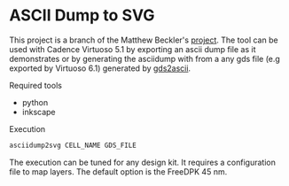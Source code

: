 # ASCII Dump to SVG

This project is a branch of the Matthew Beckler's [project](http://www.mbeckler.org/cadence_plot/). The tool can be used with Cadence Virtuoso 5.1 by exporting an ascii dump file as it demonstrates or by generating the asciidump with from a any gds file (e.g exported by Virtuoso 6.1) generated by [gds2ascii](https://github.com/leoheck/gds2ascii).

Required tools
- python
- inkscape

Execution
```bash
asciidump2svg CELL_NAME GDS_FILE
```

The execution can be tuned for any design kit.
It requires a configuration file to map layers.
The default option is the FreeDPK 45 nm.
